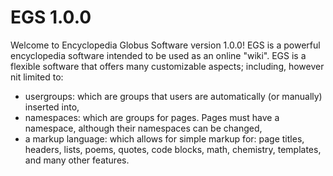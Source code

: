 # EGS 1.0.0
Welcome to Encyclopedia Globus Software version 1.0.0! EGS is a powerful encyclopedia software intended to be used as an online "wiki". EGS is a flexible software that offers many customizable aspects; including, however nit limited to:
* usergroups: which are groups that users are automatically (or manually) inserted into,
* namespaces: which are groups for pages. Pages must have a namespace, although their namespaces can be changed,
* a markup language: which allows for simple markup for: page titles, headers, lists, poems, quotes, code blocks, math, chemistry, templates, and many other features.
